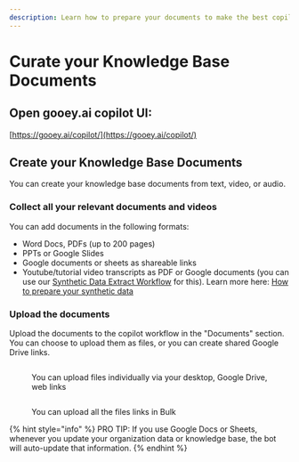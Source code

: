 ```yaml
---
description: Learn how to prepare your documents to make the best copilot for your use case
---
```


# Curate your Knowledge Base Documents

## Open gooey.ai copilot UI:

[https://gooey.ai/copilot/](https://gooey.ai/copilot/)

## Create your Knowledge Base Documents&#x20;

You can create your knowledge base documents from text, video, or audio.

### Collect all your relevant documents and videos&#x20;

You can add documents in the following formats:&#x20;

* Word Docs, PDFs (up to 200 pages)&#x20;
* PPTs or Google Slides
* Google documents or sheets as shareable links&#x20;
* Youtube/tutorial video transcripts as PDF or Google documents (you can use our [Synthetic Data Extract Workflow](https://gooey.ai/doc-extract) for this). Learn more here: [How to prepare your synthetic data](prepare-synthetic-data.md)

### Upload the documents

Upload the documents to the copilot workflow in the "Documents" section. You can choose to upload them as files, or you can create shared Google Drive links.&#x20;

<figure><img src="../../.gitbook/assets/Screenshot 2025-01-02 at 8.10.43 PM.png" alt=""><figcaption><p>You can upload files individually via your desktop, Google Drive, web links</p></figcaption></figure>

<figure><img src="../../.gitbook/assets/Screenshot 2025-01-02 at 8.10.49 PM.png" alt=""><figcaption><p>You can upload all the files links in Bulk</p></figcaption></figure>

{% hint style="info" %}
PRO TIP: If you use Google Docs or Sheets, whenever you update your organization data or knowledge base, the bot will auto-update that information.&#x20;
{% endhint %}

###
